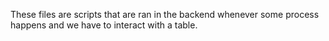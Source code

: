 These files are scripts that are ran in the backend whenever some process happens and we have to interact with a table.
